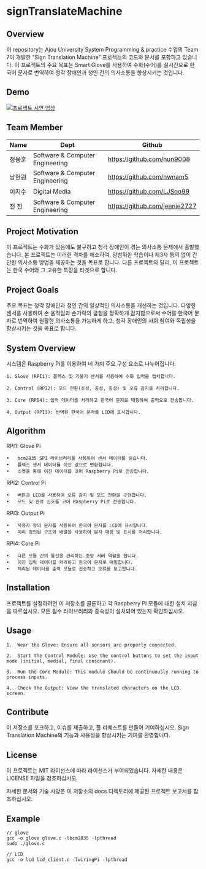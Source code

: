 # signTranslateMachine

## Overview

이 repository는 Ajou University System Programming & practice 수업의 Team 7이 개발한 “Sign Translation Machine” 프로젝트의 코드와 문서를 포함하고 있습니다. 이 프로젝트의 주요 목표는 Smart Glove를 사용하여 수화(수어)를 실시간으로 한국어 문자로 번역하여 청각 장애인과 청인 간의 의사소통을 향상시키는 것입니다.

## Demo

[![프로젝트 시연 영상](https://img.youtube.com/vi/tprs2gadxFQ/0.jpg)](https://youtu.be/tprs2gadxFQ)

## Team Member

| Name | Dept | Github | 
| --- | --- | --- |
| 정용훈 | Software & Computer Engineering | https://github.com/hun9008 |
| 남현원 | Software & Computer Engineering | https://github.com/hwnam5 |
| 이지수 | Digital Media | https://github.com/LJSoo99 |
| 전 진 | Software & Computer Engineering | https://github.com/jeenie2727 |

## Project Motivation

이 프로젝트는 수화가 있음에도 불구하고 청각 장애인이 겪는 의사소통 문제에서 출발했습니다. 본 프로젝트는 이러한 격차를 해소하여, 광범위한 학습이나 제3자 통역 없이 간단한 의사소통 방법을 제공하는 것을 목표로 합니다. 다른 프로젝트와 달리, 이 프로젝트는 한국 수어와 그 고유한 특징을 타겟으로 합니다.

## Project Goals

주요 목표는 청각 장애인과 청인 간의 일상적인 의사소통을 개선하는 것입니다. 다양한 센서를 사용하여 손 움직임과 손가락의 굽힘을 정확하게 감지함으로써 수어를 한국어 문자로 번역하여 원활한 의사소통을 가능하게 하고, 청각 장애인의 사회 참여와 독립성을 향상시키는 것을 목표로 합니다.

## System Overview

시스템은 Raspberry Pi를 이용하여 네 가지 주요 구성 요소로 나누어집니다:

	1. Glove (RPI1): 플렉스 및 기울기 센서를 사용하여 수화 입력을 캡처합니다.

	2. Control (RPI2): 모드 전환(초성, 중성, 종성) 및 오류 감지를 처리합니다.

	3. Core (RPI4): 입력 데이터를 처리하고 한국어 문자로 매핑하여 출력으로 전송합니다.

	4. Output (RPI3): 번역된 한국어 문자를 LCD에 표시합니다.

## Algorithm

RPI1: Glove Pi

	•	bcm2835 SPI 라이브러리를 사용하여 센서 데이터를 읽습니다.
	•	플렉스 센서 데이터를 이진 값으로 변환합니다.
	•	소켓을 통해 이진 데이터를 코어 Raspberry Pi로 전송합니다.

RPI2: Control Pi

	•	버튼과 LED를 사용하여 오류 감지 및 모드 전환을 구현합니다.
	•	모드 및 완료 신호를 코어 Raspberry Pi로 전송합니다.

RPI3: Output Pi

	•	사용자 정의 문자를 사용하여 한국어 문자를 LCD에 표시합니다.
	•	미리 정의된 구조와 배열을 사용하여 문자 매핑 및 표시를 처리합니다.

RPI4: Core Pi

	•	다른 모듈 간의 통신을 관리하는 중앙 서버 역할을 합니다.
	•	이진 입력 데이터를 처리하고 한국어 문자로 매핑합니다.
	•	처리된 데이터를 출력 모듈로 전송하고 오류를 보고합니다.

## Installation

프로젝트를 설정하려면 이 저장소를 클론하고 각 Raspberry Pi 모듈에 대한 설치 지침을 따르십시오. 모든 필수 라이브러리와 종속성이 설치되어 있는지 확인하십시오.

## Usage

    1.	Wear the Glove: Ensure all sensors are properly connected.

	2.	Start the Control Module: Use the control buttons to set the input mode (initial, medial, final consonant).

	3.	Run the Core Module: This module should be continuously running to process inputs.

	4.	Check the Output: View the translated characters on the LCD screen.

## Contribute

이 저장소를 포크하고, 이슈를 제출하고, 풀 리퀘스트를 만들어 기여하십시오. Sign Translation Machine의 기능과 사용성을 향상시키는 기여를 환영합니다.

## License

이 프로젝트는 MIT 라이선스에 따라 라이선스가 부여되었습니다. 자세한 내용은 LICENSE 파일을 참조하십시오.

자세한 문서와 기술 사양은 이 저장소의 docs 디렉토리에 제공된 프로젝트 보고서를 참조하십시오.

## Example

```
// glove
gcc -o glove glove.c -lbcm2835 -lpthread
sudo ./glove.c
```

```
// LCD
gcc -o lcd lcd_client.c -lwiringPi -lpthread
```
